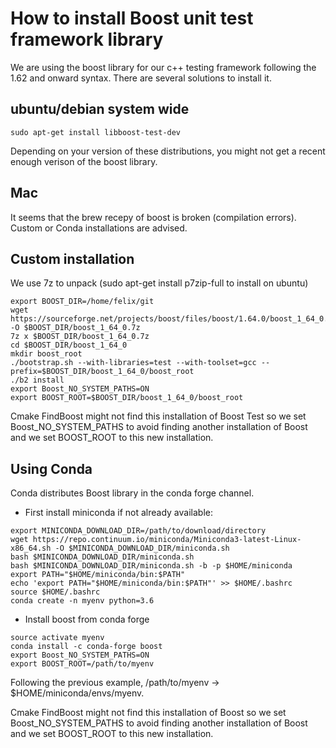 # How to install Boost unit test framework library

We are using the boost library for our c++ testing framework following the 1.62 and onward syntax. There are several solutions to install it.


## ubuntu/debian system wide
```
sudo apt-get install libboost-test-dev
```
Depending on your version of these distributions, you might not get a recent enough verison of the boost library.

## Mac
It seems that the brew recepy of boost is broken (compilation errors). Custom or Conda installations are advised.

## Custom installation
We use 7z to unpack (sudo apt-get install p7zip-full to install on ubuntu)
```
export BOOST_DIR=/home/felix/git
wget https://sourceforge.net/projects/boost/files/boost/1.64.0/boost_1_64_0.7z/download -O $BOOST_DIR/boost_1_64_0.7z
7z x $BOOST_DIR/boost_1_64_0.7z
cd $BOOST_DIR/boost_1_64_0
mkdir boost_root
./bootstrap.sh --with-libraries=test --with-toolset=gcc --prefix=$BOOST_DIR/boost_1_64_0/boost_root
./b2 install
export Boost_NO_SYSTEM_PATHS=ON
export BOOST_ROOT=$BOOST_DIR/boost_1_64_0/boost_root
```
Cmake FindBoost might not find this installation of Boost Test so we set Boost_NO_SYSTEM_PATHS to avoid finding another installation of Boost and we set BOOST_ROOT to this new installation.

## Using Conda
Conda distributes Boost library in the conda forge channel.
+ First install miniconda if not already available:
```
export MINICONDA_DOWNLOAD_DIR=/path/to/download/directory
wget https://repo.continuum.io/miniconda/Miniconda3-latest-Linux-x86_64.sh -O $MINICONDA_DOWNLOAD_DIR/miniconda.sh
bash $MINICONDA_DOWNLOAD_DIR/miniconda.sh
bash $MINICONDA_DOWNLOAD_DIR/miniconda.sh -b -p $HOME/miniconda
export PATH="$HOME/miniconda/bin:$PATH"
echo 'export PATH="$HOME/miniconda/bin:$PATH"' >> $HOME/.bashrc
source $HOME/.bashrc
conda create -n myenv python=3.6
```

+ Install boost from conda forge
```
source activate myenv
conda install -c conda-forge boost
export Boost_NO_SYSTEM_PATHS=ON
export BOOST_ROOT=/path/to/myenv
```
Following the previous example, /path/to/myenv -> $HOME/miniconda/envs/myenv.

Cmake FindBoost might not find this installation of Boost so we set Boost_NO_SYSTEM_PATHS to avoid finding another installation of Boost and we set BOOST_ROOT to this new installation.